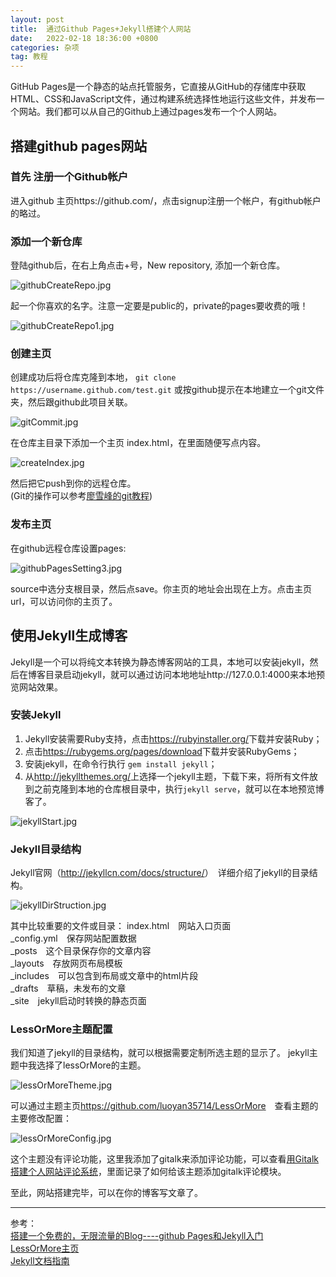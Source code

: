 ```yaml
---
layout: post
title:  通过Github Pages+Jekyll搭建个人网站
date:   2022-02-18 18:36:00 +0800
categories: 杂项
tag: 教程
---
```


<!--
* content
{:toc}
-->


GitHub Pages是一个静态的站点托管服务，它直接从GitHub的存储库中获取HTML、CSS和JavaScript文件，通过构建系统选择性地运行这些文件，并发布一个网站。我们都可以从自己的Github上通过pages发布一个个人网站。
## 搭建github pages网站
### 首先 注册一个Github帐户
进入github 主页https://github.com/，点击signup注册一个帐户，有github帐户的略过。
### 添加一个新仓库
登陆github后，在右上角点击+号，New repository, 添加一个新仓库。

![githubCreateRepo.jpg]({{site.baseurl}}/styles/images/githubPages/githubCreateRepo.jpg)  

起一个你喜欢的名字。注意一定要是public的，private的pages要收费的哦！  

![githubCreateRepo1.jpg]({{site.baseurl}}/styles/images/githubPages/githubCreateRepo1.jpg)  

### 创建主页
创建成功后将仓库克隆到本地，
`git clone https://username.github.com/test.git`
或按github提示在本地建立一个git文件夹，然后跟github此项目关联。

![gitCommit.jpg]({{site.baseurl}}/styles/images/githubPages/gitCommit.jpg)  

在仓库主目录下添加一个主页 index.html，在里面随便写点内容。

![createIndex.jpg]({{site.baseurl}}/styles/images/githubPages/createIndex.jpg)  

然后把它push到你的远程仓库。  
(Git的操作可以参考[廖雪峰的git教程](https://www.liaoxuefeng.com/wiki/896043488029600))

### 发布主页
在github远程仓库设置pages:

![githubPagesSetting3.jpg]({{site.baseurl}}/styles/images/githubPages/githubPagesSetting3.jpg)  

source中选分支根目录，然后点save。你主页的地址会出现在上方。点击主页url，可以访问你的主页了。

## 使用Jekyll生成博客
Jekyll是一个可以将纯文本转换为静态博客网站的工具，本地可以安装jekyll，然后在博客目录启动jekyll，就可以通过访问本地地址http://127.0.0.1:4000来本地预览网站效果。
### 安装Jekyll
1. Jekyll安装需要Ruby支持，点击<https://rubyinstaller.org/>下载并安装Ruby；
2. 点击<https://rubygems.org/pages/download>下载并安装RubyGems；
3. 安装jekyll，在命令行执行 `gem install jekyll`；
4. 从<http://jekyllthemes.org/>上选择一个jekyll主题，下载下来，将所有文件放到之前克隆到本地的仓库根目录中，执行`jekyll serve`，就可以在本地预览博客了。

![jekyllStart.jpg]({{site.baseurl}}/styles/images/githubPages/jekyllStart.jpg)  

### Jekyll目录结构
Jekyll官网（<http://jekyllcn.com/docs/structure/>）　详细介绍了jekyll的目录结构。

![jekyllDirStruction.jpg]({{site.baseurl}}/styles/images/githubPages/jekyllDirStruction.jpg)  

其中比较重要的文件或目录：
index.html　网站入口页面  
_config.yml　保存网站配置数据  
_posts　这个目录保存你的文章内容  
_layouts　存放网页布局模板  
_includes　可以包含到布局或文章中的html片段  
_drafts　草稿，未发布的文章  
_site　jekyll启动时转换的静态页面  

### LessOrMore主题配置
我们知道了jekyll的目录结构，就可以根据需要定制所选主题的显示了。
jekyll主题中我选择了lessOrMore的主题。

![lessOrMoreTheme.jpg]({{site.baseurl}}/styles/images/githubPages/lessOrMoreTheme.jpg)  

可以通过主题主页<https://github.com/luoyan35714/LessOrMore>　查看主题的主要修改配置：

![lessOrMoreConfig.jpg]({{site.baseurl}}/styles/images/githubPages/lessOrMoreConfig.jpg)  

这个主题没有评论功能，这里我添加了gitalk来添加评论功能，可以查看[用Gitalk搭建个人网站评论系统]({{site.baseurl}}/2022/02/21/用Gitalk搭建个人网站评论系统)，里面记录了如何给该主题添加gitalk评论模块。

至此，网站搭建完毕，可以在你的博客写文章了。


---
参考：  
[搭建一个免费的，无限流量的Blog----github Pages和Jekyll入门](http://www.ruanyifeng.com/blog/2012/08/blogging_with_jekyll.html)  
[LessOrMore主页](https://github.com/luoyan35714/LessOrMore)  
[Jekyll文档指南](http://jekyllcn.com/docs/home/)  






